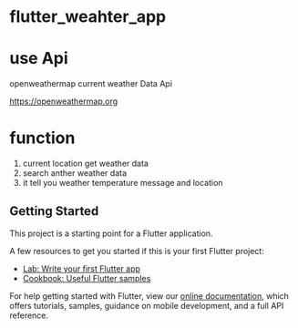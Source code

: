 # flutter_weahter_app

# use Api
openweathermap current weather Data Api

https://openweathermap.org
# function

1. current location get weather data
2. search anther weather data
3. it tell you weather temperature message and location

## Getting Started

This project is a starting point for a Flutter application.

A few resources to get you started if this is your first Flutter project:

- [Lab: Write your first Flutter app](https://flutter.dev/docs/get-started/codelab)
- [Cookbook: Useful Flutter samples](https://flutter.dev/docs/cookbook)

For help getting started with Flutter, view our
[online documentation](https://flutter.dev/docs), which offers tutorials,
samples, guidance on mobile development, and a full API reference.
